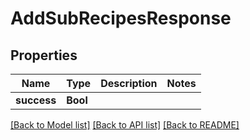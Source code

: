 # AddSubRecipesResponse

## Properties
Name | Type | Description | Notes
------------ | ------------- | ------------- | -------------
**success** | **Bool** |  | 

[[Back to Model list]](../README.md#documentation-for-models) [[Back to API list]](../README.md#documentation-for-api-endpoints) [[Back to README]](../README.md)



